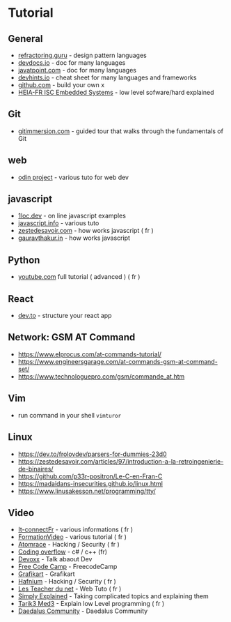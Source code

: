 # Tutorial

## General

- [refractoring.guru](https://refactoring.guru/design-patterns) - design pattern languages
- [devdocs.io](https://devdocs.io/) - doc for many languages
- [javatpoint.com](https://www.javatpoint.com/) - doc for many languages
- [devhints.io](https://devhints.io/) - cheat sheet for many languages and frameworks
- [github.com](https://github.com/danistefanovic/build-your-own-x) - build your own x
- [HEIA-FR ISC Embedded Systems](https://www.youtube.com/channel/UCRQbdFCHVSa5nTKGCySuHGg) - low level sofware/hard explained

## Git

- [gitimmersion.com](https://gitimmersion.com/index.html) - guided tour that walks through the fundamentals of Git

## web

- [odin project](https://www.theodinproject.com/home) - various tuto for web dev

## javascript

- [1loc.dev](https://1loc.dev/) - on line javascript examples
- [javascript.info](https://javascript.info/) - various tuto
- [zestedesavoir.com](https://zestedesavoir.com/articles/1652/quelques-rouages-dun-moteur-javascript/) - how works javascript ( fr )
- [gauravthakur.in](https://blog.gauravthakur.in/how-javascript-array-works-internally) - how works javascript

## Python

- [youtube.com](https://www.youtube.com/channel/UCIlUBOXnXjxdjmL_atU53kA) full tutorial ( advanced ) ( fr )

## React

- [dev.to](https://dev.to/yacouri/reactjs-folder-structure-boilerplate-155n) - structure your react app

## Network: GSM AT Command

- https://www.elprocus.com/at-commands-tutorial/
- https://www.engineersgarage.com/at-commands-gsm-at-command-set/
- https://www.technologuepro.com/gsm/commande_at.htm

## Vim

- run command in your shell `vimturor`

## Linux

- https://dev.to/frolovdev/parsers-for-dummies-23d0
- https://zestedesavoir.com/articles/97/introduction-a-la-retroingenierie-de-binaires/
- https://github.com/p33r-positron/Le-C-en-Fran-C
- https://madaidans-insecurities.github.io/linux.html
- https://www.linusakesson.net/programming/tty/

## Video

- [It-connectFr](https://www.youtube.com/c/It-connectFr/videos) - various informations ( fr )
- [FormationVideo](https://www.youtube.com/c/Formationvid%C3%A9o8) - various tutorial ( fr )
- [Atomrace](https://www.youtube.com/channel/UCkVtc364_5j-ZivYYBTmJOg) - Hacking / Security ( fr )
- [Coding overflow](https://www.youtube.com/channel/UC5lmovRKwJ-D4mMZyOUTKog) - c# / c++ (fr)
- [Devoxx](https://www.youtube.com/c/DevoxxFRvideos) - Talk abaout Dev
- [Free Code Camp](https://www.youtube.com/c/Freecodecamp) - FreecodeCamp
- [Grafikart](https://www.youtube.com/c/grafikart) - Grafikart
- [Hafnium](https://www.youtube.com/channel/UC_grjqug_eF6bRS_fVezK-A) - Hacking / Security ( fr )
- [Les Teacher du net](https://www.youtube.com/c/Teachersdunet/videos) - Web Tuto ( fr )
- [Simply Explained](https://www.youtube.com/c/Savjee) - Taking complicated topics and explaining them
- [Tarik3 Med3](https://www.youtube.com/channel/UCesWph6NT_tfQTqHKeHVl9Q) - Explain low Level programming ( fr )
- [Daedalus Community](https://www.youtube.com/c/DaedalusCommunity) - Daedalus Community

